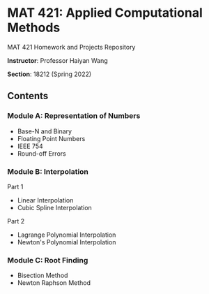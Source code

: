 # MAT 421: Applied Computational Methods 
MAT 421 Homework and Projects Repository

**Instructor**: Professor Haiyan Wang

**Section**: 18212 (Spring 2022)

## Contents
### Module A: Representation of Numbers
* Base-N and Binary
* Floating Point Numbers
* IEEE 754
* Round-off Errors

### Module B: Interpolation
Part 1
* Linear Interpolation
* Cubic Spline Interpolation

Part 2
* Lagrange Polynomial Interpolation
* Newton's Polynomial Interpolation

### Module C: Root Finding
* Bisection Method
* Newton Raphson Method



